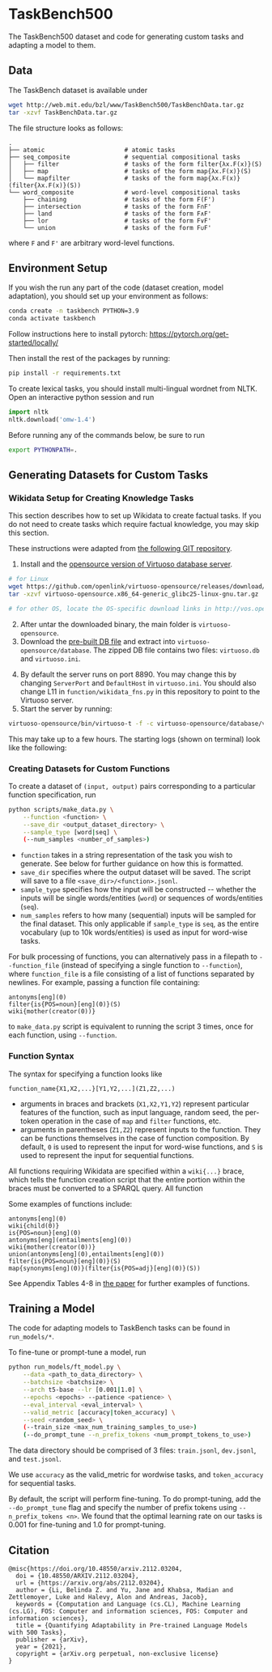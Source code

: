 # TaskBench500
The TaskBench500 dataset and code for generating custom tasks and adapting a model to them.

## Data
The TaskBench dataset is available under
```bash
wget http://web.mit.edu/bzl/www/TaskBench500/TaskBenchData.tar.gz
tar -xzvf TaskBenchData.tar.gz
```

The file structure looks as follows:

    .
    ├── atomic                      # atomic tasks
    ├── seq_composite               # sequential compositional tasks
    │   ├── filter                  # tasks of the form filter{λx.F(x)}(S)
    │   ├── map                     # tasks of the form map{λx.F(x)}(S)
    │   └── mapfilter               # tasks of the form map{λx.F(x)}(filter{λx.F(x)}(S))
    └── word_composite              # word-level compositional tasks
        ├── chaining                # tasks of the form F(F')
        ├── intersection            # tasks of the form F∩F'
        ├── land                    # tasks of the form F∧F'
        ├── lor                     # tasks of the form F∨F'
        └── union                   # tasks of the form F∪F'

where `F` and `F'` are arbitrary word-level functions.


## Environment Setup
If you wish the run any part of the code (dataset creation, model adaptation), you should set up your environment as follows:
```bash
conda create -n taskbench PYTHON=3.9
conda activate taskbench
```

Follow instructions here to install pytorch: https://pytorch.org/get-started/locally/

Then install the rest of the packages by running:
```bash
pip install -r requirements.txt
```

To create lexical tasks, you should install multi-lingual wordnet from NLTK. Open an interactive python session and run
```python
import nltk
nltk.download('omw-1.4')
```

Before running any of the commands below, be sure to run
```bash
export PYTHONPATH=.
```


## Generating Datasets for Custom Tasks
### Wikidata Setup for Creating Knowledge Tasks
This section describes how to set up Wikidata to create factual tasks. If you do not need to create tasks which require factual knowledge, you may skip this section.

These instructions were adapted from [the following GIT repository](https://github.com/UKPLab/coling2018-graph-neural-networks-question-answering/blob/master/WikidataHowTo.md).


1. Install and the [opensource version of Virtuoso database server](http://vos.openlinksw.com/owiki/wiki/VOS/VOSDownload#GNU%2FLinux).
```bash
# for Linux
wget https://github.com/openlink/virtuoso-opensource/releases/download/v7.2.7/virtuoso-opensource.x86_64-generic_glibc25-linux-gnu.tar.gz
tar -xzvf virtuoso-opensource.x86_64-generic_glibc25-linux-gnu.tar.gz

# for other OS, locate the OS-specific download links in http://vos.openlinksw.com/owiki/wiki/VOS/VOSDownload
```
2. After untar the downloaded binary, the main folder is `virtuoso-opensource`.
3. Download the [pre-built DB file](https://public.ukp.informatik.tu-darmstadt.de/wikidata-dump/wikidata-virtuoso-dump-2017.zip) and extract into `virtuoso-opensource/database`.  The zipped DB file contains two files: `virtuoso.db` and `virtuoso.ini`.
<!-- 4. Change the paths in `virtuoso.ini`, such as `DatabaseFile`, `ErrorLogFile`, etc.  I essentially changed all the paths from relative paths to absolute paths, although I am not sure whether that’s really necessary.  You can also change the HTTPServer port (default:8890) and other settings. -->
4. By default the server runs on port 8890. You may change this by changing `ServerPort` and `DefaultHost` in `virtuoso.ini`. You should also change L11 in `function/wikidata_fns.py` in this repository to point to the Virtuoso server.
5. Start the server by running:
```bash
virtuoso-opensource/bin/virtuoso-t -f -c virtuoso-opensource/database/virtuoso.ini
```
This may take up to a few hours. The starting logs (shown on terminal) look like the following:


### Creating Datasets for Custom Functions
To create a dataset of `(input, output)` pairs corresponding to a particular function specification, run
```bash
python scripts/make_data.py \
    --function <function> \
    --save_dir <output_dataset_directory> \
    --sample_type [word|seq] \
    (--num_samples <number_of_samples>)
```
* `function` takes in a string representation of the task you wish to generate. See below for further guidance on how this is formatted.
* `save_dir` specifies where the output dataset will be saved. The script will save to a file `<save_dir>/<function>.jsonl`.
* `sample_type` specifies how the input will be constructed -- whether the inputs will be single words/entities (`word`) or sequences of words/entities (`seq`).
* `num_samples` refers to how many (sequential) inputs will be sampled for the final dataset. This only applicable if `sample_type` is `seq`, as the entire vocabulary (up to 10k words/entities) is used as input for word-wise tasks.

For bulk processing of functions, you can alternatively pass in a filepath to `--function_file` (instead of specifying a single function to `--function`), where `function_file` is a file consisting of a list of functions separated by newlines. For example, passing a function file containing:
```
antonyms[eng](0)
filter{is{POS=noun}[eng](0)}(S)
wiki{mother(creator(0))}
```
to `make_data.py` script is equivalent to running the script 3 times, once for each function, using `--function`.


### Function Syntax
The syntax for specifying a function looks like
```
function_name{X1,X2,...}[Y1,Y2,...](Z1,Z2,...)
```
<!-- where `args1` i, `args2`   -->
* arguments in braces and brackets (`X1,X2,Y1,Y2`) represent particular features of the function, such as input language, random seed, the per-token operation in the case of `map` and `filter` functions, etc.
* arguments in parentheses (`Z1,Z2`) represent inputs to the function. They can be functions themselves in the case of function composition. By default, `0` is used to represent the input for word-wise functions, and `S` is used to represent the input for sequential functions.

All functions requiring Wikidata are specified within a `wiki{...}` brace, which tells the function creation script that the entire portion within the braces must be converted to a SPARQL query. All function

Some examples of functions include:
```
antonyms[eng](0)
wiki{child(0)}
is{POS=noun}[eng](0)
antonyms[eng](entailments[eng](0))
wiki{mother(creator(0))}
union(antonyms[eng](0),entailments[eng](0))
filter{is{POS=noun}[eng](0)}(S)
map{synonyms[eng](0)}(filter{is{POS=adj}[eng](0)}(S))
```
See Appendix Tables 4-8 in [the paper](https://arxiv.org/pdf/2112.03204.pdf) for further examples of functions.


## Training a Model
The code for adapting models to TaskBench tasks can be found in `run_models/*`.

To fine-tune or prompt-tune a model, run
```bash
python run_models/ft_model.py \
    --data <path_to_data_directory> \
    --batchsize <batchsize> \
    --arch t5-base --lr [0.001|1.0] \
    --epochs <epochs> --patience <patience> \
    --eval_interval <eval_interval> \
    --valid_metric [accuracy|token_accuracy] \
    --seed <random_seed> \
    (--train_size <max_num_training_samples_to_use>)
    (--do_prompt_tune --n_prefix_tokens <num_prompt_tokens_to_use>)
```
The data directory should be comprised of 3 files: `train.jsonl`, `dev.jsonl`, and `test.jsonl`.

We use `accuracy` as the valid_metric for wordwise tasks, and `token_accuracy` for sequential tasks.

By default, the script will perform fine-tuning. To do prompt-tuning, add the `--do_prompt_tune` flag and specify the number of prefix tokens using `--n_prefix_tokens <n>`. We found that the optimal learning rate on our tasks is 0.001 for fine-tuning and 1.0 for prompt-tuning.


<!-- We also provide an training script that can be used to adapt to tasks in bulk. The script can be run using -->
<!-- with hyperparameters pre-specified, which can be run using -->
<!-- ```bash
bash scripts/run_ft_script.py \
    --data_dir <path_to_data_superdirectory> \
    --task_results_file <filepath_containing_tasks_to_evaluate> \
    --num_fewshot <number_of_training_samples_to_use> \
    (--do_prompt_tune --n_prefix_tokens <num_prompt_tokens_to_use>)
```
* `--data_dir` should be comprised of subdirectories for each task, where each task-specific subdirectory contains `train.jsonl`, `dev.jsonl`, and `test.jsonl`.
* `--task_results_file` should contain a list of 
* `--num_fewshot` -->

## Citation
```
@misc{https://doi.org/10.48550/arxiv.2112.03204,
  doi = {10.48550/ARXIV.2112.03204},
  url = {https://arxiv.org/abs/2112.03204},
  author = {Li, Belinda Z. and Yu, Jane and Khabsa, Madian and Zettlemoyer, Luke and Halevy, Alon and Andreas, Jacob},
  keywords = {Computation and Language (cs.CL), Machine Learning (cs.LG), FOS: Computer and information sciences, FOS: Computer and information sciences},
  title = {Quantifying Adaptability in Pre-trained Language Models with 500 Tasks},
  publisher = {arXiv},
  year = {2021},
  copyright = {arXiv.org perpetual, non-exclusive license}
}
```